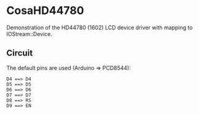 CosaHD44780
===========
Demonstration of the HD44780 (1602) LCD device driver with mapping 
to IOStream::Device.

Circuit
-------
The default pins are used (Arduino => PCD8544):

    D4 ==> D4
    D5 ==> D5
    D6 ==> D6
    D7 ==> D7
    D8 ==> RS
    D9 ==> EN


